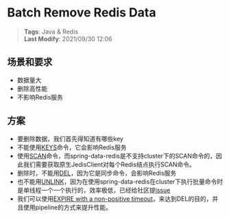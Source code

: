 # Batch Remove Redis Data

>**Tags**: Java & Redis<br>**Last Modify**: 2021/09/30 12:06

## 场景和要求

* 数据量大
* 删除高性能
* 不影响Redis服务

## 方案

* 要删除数据，我们首先得知道有哪些key
* 不能使用[KEYS](https://redis.io/commands/keys)命令，它会影响Redis服务
* 使用[SCAN](https://redis.io/commands/scan)命令，而spring-data-redis是不支持cluster下的SCAN命令的，因此我们需要获取原生JedisClient对每个Redis结点执行SCAN命令。
* 删除时，不能用[DEL](https://redis.io/commands/del)，因为它是同步命令，会影响Redis服务
* 也不能用[UNLINK](https://redis.io/commands/unlink)，因为在使用spring-data-redis在cluster下执行批量命令时是单线程一个一个执行的，效率极低，已经给社区提[issue](https://github.com/spring-projects/spring-data-redis/issues/2166)
* 我们可以使用[EXPIRE with a non-positive timeout](https://redis.io/commands/expire)，来达到DEL的目的，并且使用pipeline的方式来提升性能。
